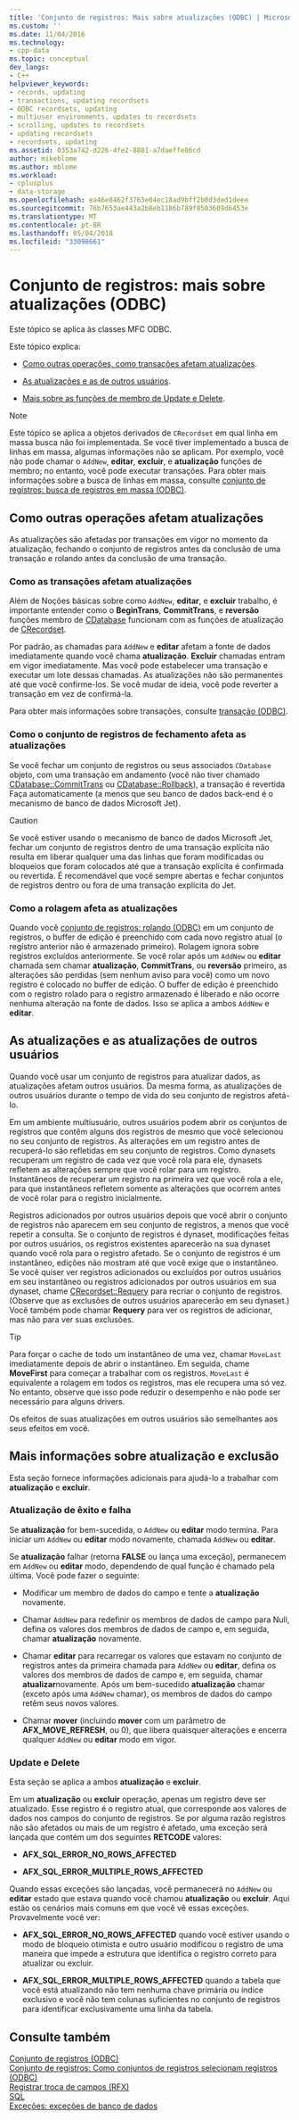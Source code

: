 ```yaml
---
title: 'Conjunto de registros: Mais sobre atualizações (ODBC) | Microsoft Docs'
ms.custom: ''
ms.date: 11/04/2016
ms.technology:
- cpp-data
ms.topic: conceptual
dev_langs:
- C++
helpviewer_keywords:
- records, updating
- transactions, updating recordsets
- ODBC recordsets, updating
- multiuser environments, updates to recordsets
- scrolling, updates to recordsets
- updating recordsets
- recordsets, updating
ms.assetid: 0353a742-d226-4fe2-8881-a7daeffe86cd
author: mikeblome
ms.author: mblome
ms.workload:
- cplusplus
- data-storage
ms.openlocfilehash: ea46e0462f3763e04ec18ad9bff2b0d3ded1deee
ms.sourcegitcommit: 76b7653ae443a2b8eb1186b789f8503609d6453e
ms.translationtype: MT
ms.contentlocale: pt-BR
ms.lasthandoff: 05/04/2018
ms.locfileid: "33098661"
---
```

# <a name="recordset-more-about-updates-odbc"></a>Conjunto de registros: mais sobre atualizações (ODBC)
Este tópico se aplica às classes MFC ODBC.  
  
 Este tópico explica:  
  
-   [Como outras operações, como transações afetam atualizações](#_core_how_transactions_affect_updates).  
  
-   [As atualizações e as de outros usuários](#_core_your_updates_and_the_updates_of_other_users).  
  
-   [Mais sobre as funções de membro de Update e Delete](#_core_more_about_update_and_delete).  
  
> [!NOTE]
>  Este tópico se aplica a objetos derivados de `CRecordset` em qual linha em massa busca não foi implementada. Se você tiver implementado a busca de linhas em massa, algumas informações não se aplicam. Por exemplo, você não pode chamar o `AddNew`, **editar**, **excluir**, e **atualização** funções de membro; no entanto, você pode executar transações. Para obter mais informações sobre a busca de linhas em massa, consulte [conjunto de registros: busca de registros em massa (ODBC)](../../data/odbc/recordset-fetching-records-in-bulk-odbc.md).  
  
##  <a name="_core_how_other_operations_affect_updates"></a> Como outras operações afetam atualizações  
 As atualizações são afetadas por transações em vigor no momento da atualização, fechando o conjunto de registros antes da conclusão de uma transação e rolando antes da conclusão de uma transação.  
  
###  <a name="_core_how_transactions_affect_updates"></a> Como as transações afetam atualizações  
 Além de Noções básicas sobre como `AddNew`, **editar**, e **excluir** trabalho, é importante entender como o **BeginTrans**, **CommitTrans**, e **reversão** funções membro de [CDatabase](../../mfc/reference/cdatabase-class.md) funcionam com as funções de atualização de [CRecordset](../../mfc/reference/crecordset-class.md).  
  
 Por padrão, as chamadas para `AddNew` e **editar** afetam a fonte de dados imediatamente quando você chama **atualização**. **Excluir** chamadas entram em vigor imediatamente. Mas você pode estabelecer uma transação e executar um lote dessas chamadas. As atualizações não são permanentes até que você confirme-los. Se você mudar de ideia, você pode reverter a transação em vez de confirmá-la.  
  
 Para obter mais informações sobre transações, consulte [transação (ODBC)](../../data/odbc/transaction-odbc.md).  
  
###  <a name="_core_how_closing_the_recordset_affects_updates"></a> Como o conjunto de registros de fechamento afeta as atualizações  
 Se você fechar um conjunto de registros ou seus associados `CDatabase` objeto, com uma transação em andamento (você não tiver chamado [CDatabase::CommitTrans](../../mfc/reference/cdatabase-class.md#committrans) ou [CDatabase::Rollback](../../mfc/reference/cdatabase-class.md#rollback)), a transação é revertida Faça automaticamente (a menos que seu banco de dados back-end é o mecanismo de banco de dados Microsoft Jet).  
  
> [!CAUTION]
>  Se você estiver usando o mecanismo de banco de dados Microsoft Jet, fechar um conjunto de registros dentro de uma transação explícita não resulta em liberar qualquer uma das linhas que foram modificadas ou bloqueios que foram colocados até que a transação explícita é confirmada ou revertida. É recomendável que você sempre abertas e fechar conjuntos de registros dentro ou fora de uma transação explícita do Jet.  
  
###  <a name="_core_how_scrolling_affects_updates"></a> Como a rolagem afeta as atualizações  
 Quando você [conjunto de registros: rolando (ODBC)](../../data/odbc/recordset-scrolling-odbc.md) em um conjunto de registros, o buffer de edição é preenchido com cada novo registro atual (o registro anterior não é armazenado primeiro). Rolagem ignora sobre registros excluídos anteriormente. Se você rolar após um `AddNew` ou **editar** chamada sem chamar **atualização**, **CommitTrans**, ou **reversão** primeiro, as alterações são perdidas (sem nenhum aviso para você) como um novo registro é colocado no buffer de edição. O buffer de edição é preenchido com o registro rolado para o registro armazenado é liberado e não ocorre nenhuma alteração na fonte de dados. Isso se aplica a ambos `AddNew` e **editar**.  
  
##  <a name="_core_your_updates_and_the_updates_of_other_users"></a> As atualizações e as atualizações de outros usuários  
 Quando você usar um conjunto de registros para atualizar dados, as atualizações afetam outros usuários. Da mesma forma, as atualizações de outros usuários durante o tempo de vida do seu conjunto de registros afetá-lo.  
  
 Em um ambiente multiusuário, outros usuários podem abrir os conjuntos de registros que contêm alguns dos registros de mesmo que você selecionou no seu conjunto de registros. As alterações em um registro antes de recuperá-lo são refletidas em seu conjunto de registros. Como dynasets recuperam um registro de cada vez que você rola para ele, dynasets refletem as alterações sempre que você rolar para um registro. Instantâneos de recuperar um registro na primeira vez que você rola a ele, para que instantâneos refletem somente as alterações que ocorrem antes de você rolar para o registro inicialmente.  
  
 Registros adicionados por outros usuários depois que você abrir o conjunto de registros não aparecem em seu conjunto de registros, a menos que você repetir a consulta. Se o conjunto de registros é dynaset, modificações feitas por outros usuários, os registros existentes aparecerão na sua dynaset quando você rola para o registro afetado. Se o conjunto de registros é um instantâneo, edições não mostram até que você exige que o instantâneo. Se você quiser ver registros adicionados ou excluídos por outros usuários em seu instantâneo ou registros adicionados por outros usuários em sua dynaset, chame [CRecordset::Requery](../../mfc/reference/crecordset-class.md#requery) para recriar o conjunto de registros. (Observe que as exclusões de outros usuários aparecerão em seu dynaset.) Você também pode chamar **Requery** para ver os registros de adicionar, mas não para ver suas exclusões.  
  
> [!TIP]
>  Para forçar o cache de todo um instantâneo de uma vez, chamar `MoveLast` imediatamente depois de abrir o instantâneo. Em seguida, chame **MoveFirst** para começar a trabalhar com os registros. `MoveLast` é equivalente a rolagem em todos os registros, mas ele recupera uma só vez. No entanto, observe que isso pode reduzir o desempenho e não pode ser necessário para alguns drivers.  
  
 Os efeitos de suas atualizações em outros usuários são semelhantes aos seus efeitos em você.  
  
##  <a name="_core_more_about_update_and_delete"></a> Mais informações sobre atualização e exclusão  
 Esta seção fornece informações adicionais para ajudá-lo a trabalhar com **atualização** e **excluir**.  
  
### <a name="update-success-and-failure"></a>Atualização de êxito e falha  
 Se **atualização** for bem-sucedida, o `AddNew` ou **editar** modo termina. Para iniciar um `AddNew` ou **editar** modo novamente, chamada `AddNew` ou **editar**.  
  
 Se **atualização** falhar (retorna **FALSE** ou lança uma exceção), permanecem em `AddNew` ou **editar** modo, dependendo de qual função é chamado pela última. Você pode fazer o seguinte:  
  
-   Modificar um membro de dados do campo e tente a **atualização** novamente.  
  
-   Chamar `AddNew` para redefinir os membros de dados de campo para Null, defina os valores dos membros de dados de campo e, em seguida, chamar **atualização** novamente.  
  
-   Chamar **editar** para recarregar os valores que estavam no conjunto de registros antes da primeira chamada para `AddNew` ou **editar**, defina os valores dos membros de dados de campo e, em seguida, chamar **atualizar**novamente. Após um bem-sucedido **atualização** chamar (exceto após uma `AddNew` chamar), os membros de dados do campo retêm seus novos valores.  
  
-   Chamar **mover** (incluindo **mover** com um parâmetro de **AFX_MOVE_REFRESH**, ou 0), que libera quaisquer alterações e encerra qualquer `AddNew` ou **editar** modo em vigor.  
  
### <a name="update-and-delete"></a>Update e Delete  
 Esta seção se aplica a ambos **atualização** e **excluir**.  
  
 Em um **atualização** ou **excluir** operação, apenas um registro deve ser atualizado. Esse registro é o registro atual, que corresponde aos valores de dados nos campos do conjunto de registros. Se por alguma razão registros não são afetados ou mais de um registro é afetado, uma exceção será lançada que contém um dos seguintes **RETCODE** valores:  
  
-   **AFX_SQL_ERROR_NO_ROWS_AFFECTED**  
  
-   **AFX_SQL_ERROR_MULTIPLE_ROWS_AFFECTED**  
  
 Quando essas exceções são lançadas, você permanecerá no `AddNew` ou **editar** estado que estava quando você chamou **atualização** ou **excluir**. Aqui estão os cenários mais comuns em que você vê essas exceções. Provavelmente você ver:  
  
-   **AFX_SQL_ERROR_NO_ROWS_AFFECTED** quando você estiver usando o modo de bloqueio otimista e outro usuário modificou o registro de uma maneira que impede a estrutura que identifica o registro correto para atualizar ou excluir.  
  
-   **AFX_SQL_ERROR_MULTIPLE_ROWS_AFFECTED** quando a tabela que você está atualizando não tem nenhuma chave primária ou índice exclusivo e você não tem colunas suficientes no conjunto de registros para identificar exclusivamente uma linha da tabela.  
  
## <a name="see-also"></a>Consulte também  
 [Conjunto de registros (ODBC)](../../data/odbc/recordset-odbc.md)   
 [Conjunto de registros: Como conjuntos de registros selecionam registros (ODBC)](../../data/odbc/recordset-how-recordsets-select-records-odbc.md)   
 [Registrar troca de campos (RFX)](../../data/odbc/record-field-exchange-rfx.md)   
 [SQL](../../data/odbc/sql.md)   
 [Exceções: exceções de banco de dados](../../mfc/exceptions-database-exceptions.md)